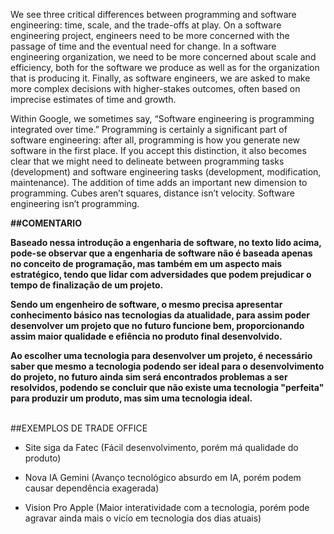 <p>We see three critical differences between programming and software engineering: time, scale, and the trade-offs at play. On a software engineering project, engineers need to be more concerned with the passage of time and the eventual need for change. In a software engineering organization, we need to be more concerned about scale and efficiency, both for the software we produce as well as for the organization that is producing it. Finally, as software engineers, we are asked to make more complex decisions with higher-stakes outcomes, often based on imprecise estimates of time and growth.


Within Google, we sometimes say, “Software engineering is programming integrated over time.” Programming is certainly a significant part of software engineering: after all, programming is how you generate new software in the first place. If you accept this distinction, it also becomes clear that we might need to delineate between programming tasks (development) and software engineering tasks (development, modification, maintenance). The addition of time adds an important new dimension to programming. Cubes aren’t squares, distance isn’t velocity. Software engineering isn’t programming.
</p>

<strong>##COMENTARIO

<p>Baseado nessa introdução a engenharia de software, no texto lido acima, pode-se observar que a engenharia de software não é baseada apenas no conceito de programação, mas também em um aspecto mais estratégico, tendo que lidar com adversidades que podem prejudicar o tempo de finalização de um projeto.
</p>
<p>
Sendo um engenheiro de software, o mesmo precisa apresentar conhecimento básico nas tecnologias da atualidade, para assim poder desenvolver um projeto que no 
futuro funcione bem, proporcionando assim maior qualidade e efiência no produto final desenvolvido.
</p>
Ao escolher uma tecnologia para desenvolver um projeto, é necessário saber que mesmo a tecnologia podendo ser ideal para o desenvolvimento do projeto, no futuro ainda sim será encontrados problemas a ser resolvidos, podendo se concluir que não existe uma tecnologia "perfeita" para produzir um produto, mas sim uma tecnologia ideal.
<br>
<br>

<p>
</strong>
##EXEMPLOS DE TRADE OFFICE

- Site siga da Fatec (Fácil desenvolvimento, porém má qualidade do produto)

- Nova IA Gemini (Avanço tecnológico absurdo em IA, porém podem causar dependência exagerada)

- Vision Pro Apple (Maior interatividade com a tecnologia, porém pode agravar ainda mais o vicío em tecnologia dos dias atuais)

<strong>
</p>





</strong>
